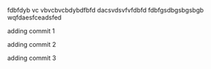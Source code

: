 fdbfdyb vc vbvcbvcbdybdfbfd
dacsvdsvfvfdbfd
fdbfgsdbgsbgsbgb
wqfdaesfceadsfed

adding commit 1

adding commit 2

adding commit 3

